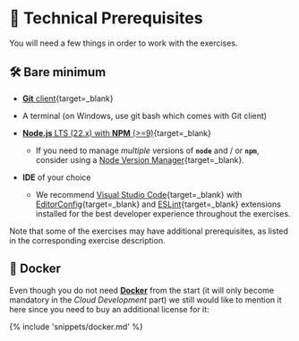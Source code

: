 # 🧰 Technical Prerequisites

You will need a few things in order to work with the exercises.

## 🛠️ Bare minimum

- [**Git** client](https://git-scm.com/book/en/v2/Getting-Started-Installing-Git){target=_blank}

- A terminal (on Windows, use git bash which comes with Git client)

- [**Node.js** LTS (22.x) with **NPM** (>=9)](https://nodejs.org/en/download){target=_blank}

    - If you need to manage *multiple* versions of **`node`** and / or **`npm`**, consider using a [Node Version Manager](https://github.com/npm/cli#node-version-managers){target=_blank}.

- **IDE** of your choice

    - We recommend [Visual Studio Code](https://code.visualstudio.com/){target=_blank} with [EditorConfig](https://marketplace.visualstudio.com/items?itemName=EditorConfig.EditorConfig){target=_blank} and [ESLint](https://marketplace.visualstudio.com/items?itemName=dbaeumer.vscode-eslint){target=_blank} extensions installed for the best developer experience throughout the exercises.

Note that some of the exercises may have additional prerequisites, as listed in the corresponding exercise description.

## 🐳 Docker

Even though you do not need <a href="https://www.docker.com/" target="_blank">**Docker**</a> from the start (it will only become mandatory in the _Cloud Development_ part) we still would like to mention it here since you need to buy an additional license for it:

{% include 'snippets/docker.md' %}